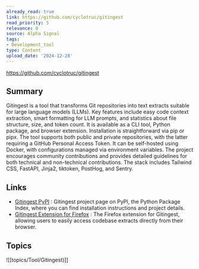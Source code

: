 ```yaml
---
already_read: true
link: https://github.com/cyclotruc/gitingest
read_priority: 5
relevance: 0
source: Alpha Signal
tags:
- Development_tool
type: Content
upload_date: '2024-12-28'
---
```


https://github.com/cyclotruc/gitingest
## Summary

Gitingest is a tool that transforms Git repositories into text extracts suitable for large language models (LLMs). Key features include easy code context extraction, smart formatting for LLM prompts, and statistics about file structure, size, and token count. It is available as a CLI tool, Python package, and browser extension. Installation is straightforward via pip or pipx. The tool supports both public and private repositories, with the latter requiring a GitHub Personal Access Token. It can be self-hosted using Docker, with configurations managed via environment variables. The project encourages community contributions and provides detailed guidelines for both technical and non-technical contributions. The stack includes Tailwind CSS, FastAPI, Jinja2, tiktoken, PostHog, and Sentry.
## Links

- [Gitingest PyPI](https://pypi.org/project/gitingest) : Gitingest project page on PyPI, the Python Package Index, where you can find installation instructions and project details.
- [Gitingest Extension for Firefox](https://addons.mozilla.org/firefox/addon/gitingest) : The Firefox extension for Gitingest, allowing users to easily access codebase extracts directly from their browser.

## Topics

![[topics/Tool/Gitingest)]]